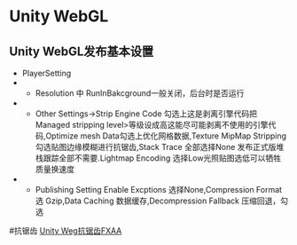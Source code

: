 # Unity WebGL <Badge text="WebGL主题Unity 2022.2.15"/>
## Unity WebGL发布基本设置
+ PlayerSetting
+ + Resolution 中 RunInBakcground一般关闭，后台时是否运行
+ + Other Settings->Strip Engine Code 勾选上这是剥离引擎代码把Managed stripping level>等级设成高这能尽可能剥离不使用的引擎代码,Optimize mesh Data勾选上优化网格数据,Texture MipMap Stripping 勾选贴图边缘模糊进行抗锯齿,Stack Trace 全部选择None 发布正式版堆栈跟踪全部不需要.Lightmap Encoding 选择Low光照贴图选低可以牺牲质量换速度
+ + Publishing Setting Enable Excptions 选择None,Compression Format选 Gzip,Data Caching 数据缓存,Decompression Fallback 压缩回退，勾选

#抗锯齿
[Unity Weg抗锯齿FXAA](https://raw.githubusercontent.com/MRLesile/WebBook/main/docs/unitywebgl/Package/fxaa.zip)